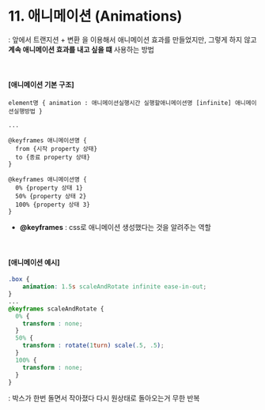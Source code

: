 # 11. 애니메이션 (Animations)

: 앞에서 트랜지션 + 변환 을 이용해서 애니메이션 효과를 만들었지만, 그렇게 하지 않고 **계속 애니메이션 효과를 내고 싶을 떄** 사용하는 방법

<br>

#### [애니메이션 기본 구조]

```
element명 { animation : 애니메이션실행시간 실행할애니메이션명 [infinite] 애니메이션실행방법 }

...

@keyframes 애니메이션명 {
  from {시작 property 상태}
  to {종료 property 상태}
}

@keyframes 애니메이션명 {
  0% {property 상태 1}
  50% {property 상태 2}
  100% {property 상태 3}
}

```

- **@keyframes** : css로 애니메이션 생성했다는 것을 알려주는 역할

<br>

#### [애니메이션 예시]

```css
.box {
	animation: 1.5s scaleAndRotate infinite ease-in-out;
}
...
@keyframes scaleAndRotate {
  0% {
    transform : none;
  }
  50% {
    transform : rotate(1turn) scale(.5, .5);
  }
  100% {
    transform : none;
  }
}
```

: 박스가 한번 돌면서 작아졌다 다시 원상태로 돌아오는거 무한 반복